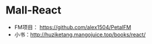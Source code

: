 # Mall-React

- FM项目： https://github.com/alex1504/PetalFM
- 小书：http://huziketang.mangojuice.top/books/react/

